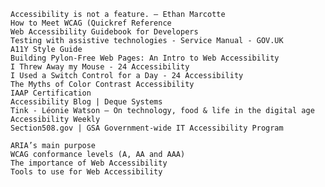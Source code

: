 
    Accessibility is not a feature. — Ethan Marcotte
    How to Meet WCAG (Quickref Reference
    Web Accessibility Guidebook for Developers
    Testing with assistive technologies - Service Manual - GOV.UK
    A11Y Style Guide
    Building Pylon-Free Web Pages: An Intro to Web Accessibility
    I Threw Away my Mouse - 24 Accessibility
    I Used a Switch Control for a Day - 24 Accessibility
    The Myths of Color Contrast Accessibility
    IAAP Certification
    Accessibility Blog | Deque Systems
    Tink - Léonie Watson – On technology, food & life in the digital age
    Accessibility Weekly
    Section508.gov | GSA Government-wide IT Accessibility Program

    ARIA’s main purpose
    WCAG conformance levels (A, AA and AAA)
    The importance of Web Accessibility
    Tools to use for Web Accessibility

